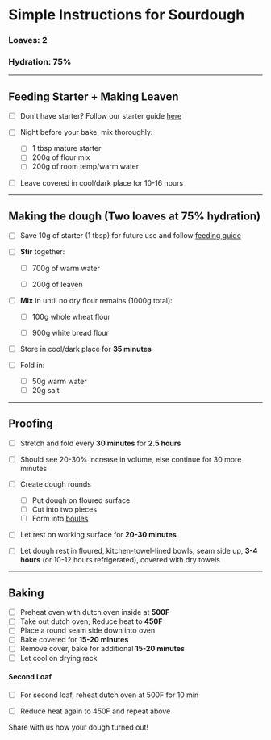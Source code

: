 # Simple Instructions for Sourdough
### Loaves: 2
### Hydration: 75%

___
## Feeding Starter + Making Leaven
- [ ] Don't have starter? Follow our starter guide [here](http://www.poop.com/starter)

- [ ] Night before your bake, mix thoroughly:
  - [ ] 1 tbsp mature starter
  - [ ] 200g of flour mix
  - [ ] 200g of room temp/warm water
- [ ] Leave covered in cool/dark place for 10-16 hours

___
## Making the dough (Two loaves at 75% hydration)
- [ ] Save 10g of starter (1 tbsp) for future use and follow [feeding guide](http://poop.com/starter#feeding)

- [ ] **Stir** together:
  - [ ] 700g of warm water
  - [ ] 200g of leaven


- [ ] **Mix** in until no dry flour remains (1000g total):  
  - [ ] 100g whole wheat flour
  - [ ] 900g white bread flour  


- [ ] Store in cool/dark place for **35 minutes**


- [ ] Fold in:  
  - [ ] 50g warm water
  - [ ] 20g salt  

___
## Proofing
- [ ] Stretch and fold every **30 minutes** for **2.5 hours**
- [ ] Should see 20-30% increase in volume, else continue for 30 more minutes

- [ ] Create dough rounds
  - [ ] Put dough on floured surface
  - [ ] Cut into two pieces
  - [ ] Form into [boules](https://www.youtube.com/watch?v=pmTPL2J8OZk)

- [ ] Let rest on working surface for **20-30 minutes**

- [ ] Let dough rest in floured, kitchen-towel-lined bowls, seam side up, **3-4 hours** (or 10-12 hours refrigerated), covered with dry towels


___
## Baking
- [ ] Preheat oven with dutch oven inside at **500F**
- [ ] Take out dutch oven, Reduce heat to **450F**
- [ ] Place a round seam side down into oven
- [ ] Bake covered for **15-20 minutes**
- [ ] Remove cover, bake for additional **15-20 minutes**
- [ ] Let cool on drying rack

#### Second Loaf
- [ ] For second loaf, reheat dutch oven at 500F for 10 min  
- [ ] Reduce heat again to 450F and repeat above  



Share with us how your dough turned out!
